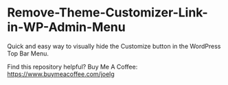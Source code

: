 # Remove-Theme-Customizer-Link-in-WP-Admin-Menu

Quick and easy way to visually hide the Customize button in the WordPress Top Bar Menu.

Find this repository helpful? 
Buy Me A Coffee: https://www.buymeacoffee.com/joelg
